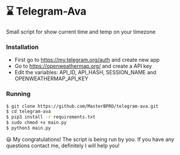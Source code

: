 # ⌛️ Telegram-Ava
Small script for show current time and temp on your timezone

### Installation
* First go to https://my.telegram.org/auth and create new app
* Go to https://openweathermap.org/ and create a API key
* Edit the variables: API_ID, API_HASH, SESSION_NAME and OPENWEATHERMAP_API_KEY

### Running
```sh
$ git clone https://github.com/MasterBPRO/telegram-ava.git
$ cd telegram-ava
$ pip3 install -r requirements.txt
$ sudo chmod +x main.py
$ python3 main.py
```
😃 My congratulations! The script is being run by you. If you have any questions contact me, definitely I will help you!
